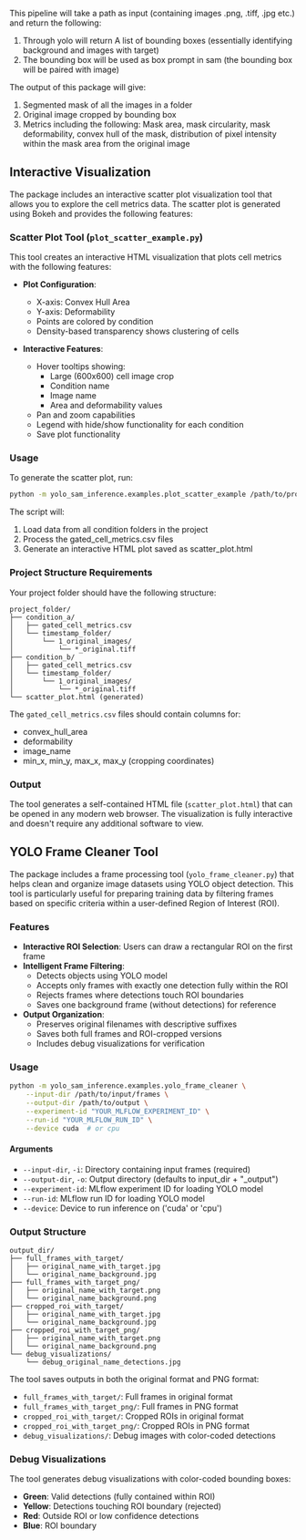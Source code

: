 This pipeline will take a path as input (containing images .png, .tiff, .jpg etc.) and return the following:
1. Through yolo will return A list of bounding boxes (essentially identifying background and images with target)
2. The bounding box will be used as box prompt in sam (the bounding box will be paired with image)

The output of this package will give:
1. Segmented mask of all the images in a folder
2. Original image cropped by bounding box
3. Metrics including the following: Mask area, mask circularity, mask deformability, convex hull of the mask, distribution of pixel intensity within the mask area from the original image

## Interactive Visualization

The package includes an interactive scatter plot visualization tool that allows you to explore the cell metrics data. The scatter plot is generated using Bokeh and provides the following features:

### Scatter Plot Tool (`plot_scatter_example.py`)

This tool creates an interactive HTML visualization that plots cell metrics with the following features:

- **Plot Configuration**:
  - X-axis: Convex Hull Area
  - Y-axis: Deformability
  - Points are colored by condition
  - Density-based transparency shows clustering of cells

- **Interactive Features**:
  - Hover tooltips showing:
    - Large (600x600) cell image crop
    - Condition name
    - Image name
    - Area and deformability values
  - Pan and zoom capabilities
  - Legend with hide/show functionality for each condition
  - Save plot functionality

### Usage

To generate the scatter plot, run:

```bash
python -m yolo_sam_inference.examples.plot_scatter_example /path/to/project/folder
```

The script will:
1. Load data from all condition folders in the project
2. Process the gated_cell_metrics.csv files
3. Generate an interactive HTML plot saved as scatter_plot.html

### Project Structure Requirements

Your project folder should have the following structure:
```
project_folder/
├── condition_a/
│   ├── gated_cell_metrics.csv
│   └── timestamp_folder/
│       └── 1_original_images/
│           └── *_original.tiff
├── condition_b/
│   ├── gated_cell_metrics.csv
│   └── timestamp_folder/
│       └── 1_original_images/
│           └── *_original.tiff
└── scatter_plot.html (generated)
```

The `gated_cell_metrics.csv` files should contain columns for:
- convex_hull_area
- deformability
- image_name
- min_x, min_y, max_x, max_y (cropping coordinates)

### Output

The tool generates a self-contained HTML file (`scatter_plot.html`) that can be opened in any modern web browser. The visualization is fully interactive and doesn't require any additional software to view.

## YOLO Frame Cleaner Tool

The package includes a frame processing tool (`yolo_frame_cleaner.py`) that helps clean and organize image datasets using YOLO object detection. This tool is particularly useful for preparing training data by filtering frames based on specific criteria within a user-defined Region of Interest (ROI).

### Features

- **Interactive ROI Selection**: Users can draw a rectangular ROI on the first frame
- **Intelligent Frame Filtering**:
  - Detects objects using YOLO model
  - Accepts only frames with exactly one detection fully within the ROI
  - Rejects frames where detections touch ROI boundaries
  - Saves one background frame (without detections) for reference
- **Output Organization**:
  - Preserves original filenames with descriptive suffixes
  - Saves both full frames and ROI-cropped versions
  - Includes debug visualizations for verification

### Usage

```bash
python -m yolo_sam_inference.examples.yolo_frame_cleaner \
    --input-dir /path/to/input/frames \
    --output-dir /path/to/output \
    --experiment-id "YOUR_MLFLOW_EXPERIMENT_ID" \
    --run-id "YOUR_MLFLOW_RUN_ID" \
    --device cuda  # or cpu
```

#### Arguments

- `--input-dir`, `-i`: Directory containing input frames (required)
- `--output-dir`, `-o`: Output directory (defaults to input_dir + "_output")
- `--experiment-id`: MLflow experiment ID for loading YOLO model
- `--run-id`: MLflow run ID for loading YOLO model
- `--device`: Device to run inference on ('cuda' or 'cpu')

### Output Structure

```
output_dir/
├── full_frames_with_target/
│   ├── original_name_with_target.jpg
│   └── original_name_background.jpg
├── full_frames_with_target_png/
│   ├── original_name_with_target.png
│   └── original_name_background.png
├── cropped_roi_with_target/
│   ├── original_name_with_target.jpg
│   └── original_name_background.jpg
├── cropped_roi_with_target_png/
│   ├── original_name_with_target.png
│   └── original_name_background.png
└── debug_visualizations/
    └── debug_original_name_detections.jpg
```

The tool saves outputs in both the original format and PNG format:
- `full_frames_with_target/`: Full frames in original format
- `full_frames_with_target_png/`: Full frames in PNG format
- `cropped_roi_with_target/`: Cropped ROIs in original format
- `cropped_roi_with_target_png/`: Cropped ROIs in PNG format
- `debug_visualizations/`: Debug images with color-coded detections

### Debug Visualizations

The tool generates debug visualizations with color-coded bounding boxes:
- **Green**: Valid detections (fully contained within ROI)
- **Yellow**: Detections touching ROI boundary (rejected)
- **Red**: Outside ROI or low confidence detections
- **Blue**: ROI boundary
